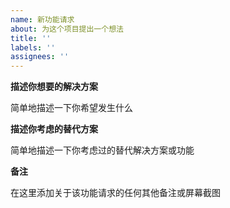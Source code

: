 ```yaml
---
name: 新功能请求
about: 为这个项目提出一个想法
title: ''
labels: ''
assignees: ''
---
```


**描述你想要的解决方案**

简单地描述一下你希望发生什么

**描述你考虑的替代方案**

简单地描述一下你考虑过的替代解决方案或功能

**备注**

在这里添加关于该功能请求的任何其他备注或屏幕截图
